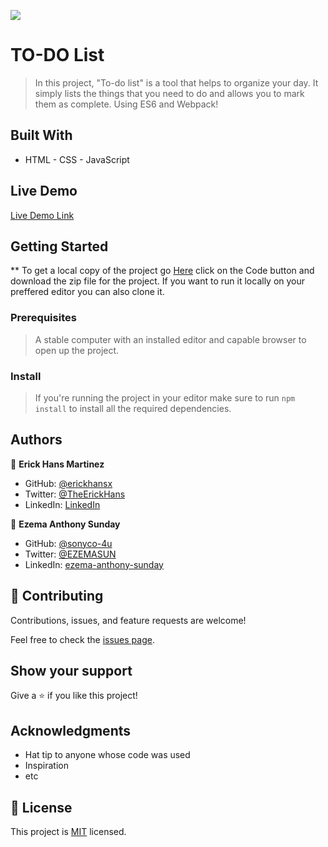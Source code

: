 ![](https://img.shields.io/badge/Microverse-blueviolet)

# TO-DO List

> In this project, "To-do list" is a tool that helps to organize your day. It simply lists the things that you need to do and allows you to mark them as complete. Using ES6 and Webpack!

## Built With

- HTML - CSS - JavaScript

## Live Demo

[Live Demo Link](https://erickhansx.github.io/to-do-list/)

## Getting Started

\*\* To get a local copy of the project go [Here](https://github.com/erickhansx/awesome-es6) click on the Code button and download the zip file for the project. If you want to run it locally on your preffered editor you can also clone it.

### Prerequisites

> A stable computer with an installed editor and capable browser to open up the project.

### Install

> If you're running the project in your editor make sure to run `npm install` to install all the required dependencies.

## Authors

👤 **Erick Hans Martinez**

- GitHub: [@erickhansx](https://github.com/erickhansx)
- Twitter: [@TheErickHans](https://twitter.com/TheErickHans)
- LinkedIn: [LinkedIn](https://linkedin.com/in/linkedinhandle)

👤 **Ezema Anthony Sunday**

- GitHub: [@sonyco-4u](https://github.com/sonyco-4u)
- Twitter: [@EZEMASUN](https://twitter.com/EZEMASUN)
- LinkedIn: [ezema-anthony-sunday](https://www.linkedin.com/in/ezema-anthony-sunday-9180a3157)

## 🤝 Contributing

Contributions, issues, and feature requests are welcome!

Feel free to check the [issues page](../../issues/).

## Show your support

Give a ⭐️ if you like this project!

## Acknowledgments

- Hat tip to anyone whose code was used
- Inspiration
- etc

## 📝 License

This project is [MIT](./MIT.md) licensed.
